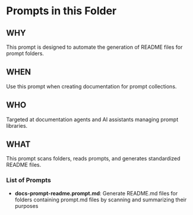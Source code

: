 # Prompts in this Folder

## WHY
This prompt is designed to automate the generation of README files for prompt folders.

## WHEN
Use this prompt when creating documentation for prompt collections.

## WHO
Targeted at documentation agents and AI assistants managing prompt libraries.

## WHAT
This prompt scans folders, reads prompts, and generates standardized README files.

### List of Prompts
- **docs-prompt-readme.prompt.md**: Generate README.md files for folders containing prompt.md files by scanning and summarizing their purposes
